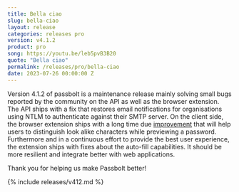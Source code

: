 ```yaml
---
title: Bella ciao
slug: bella-ciao
layout: release
categories: releases pro
version: v4.1.2
product: pro
song: https://youtu.be/leb5pvB3B20
quote: "Bella ciao"
permalink: /releases/pro/bella-ciao
date: 2023-07-26 00:00:00 Z
---
```


Version 4.1.2 of passbolt is a maintenance release mainly solving small bugs reported by the community on the API as well as the browser extension.
The API ships with a fix that restores email notifications for organisations using NTLM to authenticate against their SMTP server.
On the client side, the browser extension ships with a long time due [improvement](https://github.com/passbolt/passbolt_browser_extension/issues/188) that will help users to distinguish look alike characters while previewing a password. Furthermore and in a continuous effort to provide the best user experience, the extension ships with fixes about the auto-fill capabilities. It should be more resilient and integrate better with web applications.

Thank you for helping us make Passbolt better!

{% include releases/v412.md %}
